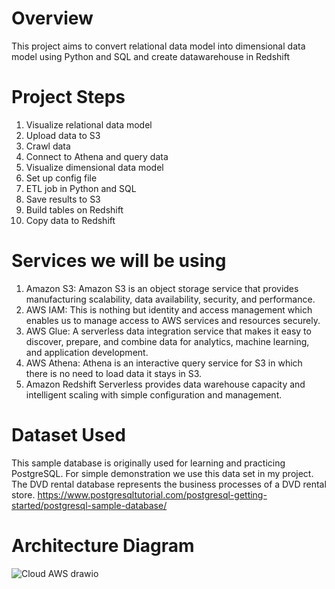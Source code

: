 # Overview

This project aims to convert relational data model into dimensional data model using Python and SQL and create datawarehouse in Redshift

# Project Steps

1. Visualize relational data model
2. Upload data to S3
3. Crawl data 
4. Connect to Athena and query data
5. Visualize dimensional data model 
6. Set up config file
7. ETL job in Python and SQL
8. Save results to S3
9. Build tables on Redshift
10. Copy data to Redshift

# Services we will be using

1. Amazon S3: Amazon S3 is an object storage service that provides manufacturing scalability, data availability, security, and performance.
2. AWS IAM: This is nothing but identity and access management which enables us to manage access to AWS services and resources securely.
3. AWS Glue: A serverless data integration service that makes it easy to discover, prepare, and combine data for analytics, machine learning, and application development.
4. AWS Athena: Athena is an interactive query service for S3 in which there is no need to load data it stays in S3.
5. Amazon Redshift Serverless provides data warehouse capacity and intelligent scaling with simple configuration and management.

# Dataset Used

This sample database is originally used for learning and practicing PostgreSQL. 
For simple demonstration we use this data set in my project. The DVD rental database represents the business processes of a DVD rental store. 
https://www.postgresqltutorial.com/postgresql-getting-started/postgresql-sample-database/

# Architecture Diagram
![Cloud AWS drawio](https://user-images.githubusercontent.com/82080180/222929693-13e2701b-dcc6-4746-b85b-354eab7b3b4d.png)
